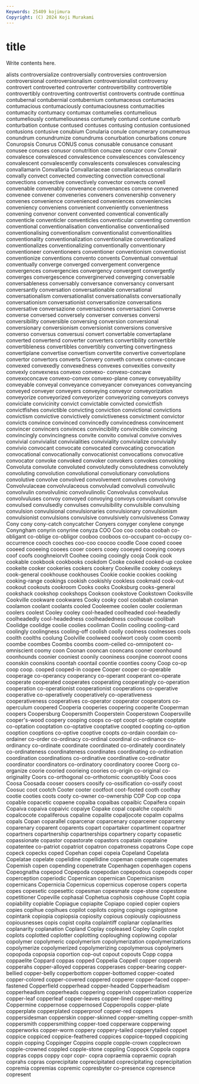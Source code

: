```yaml
---
Keywords: 25409 kojimura
Copyright: (C) 2024 Koji Murakami
---
```


# title

Write contents here.



alists controversialize
controversially controversies controversion controversional controversionalism controversionalist controversy controvert controverted controverter
controvertibility controvertible controvertibly controverting controvertist controverts contrude conttinua contubernal contubernial
contubernium contumaceous contumacies contumacious contumaciously contumaciousness contumacities contumacity contumacy contumax
contumelies contumelious contumeliously contumeliousness contumely contund contune conturb conturbation contuse
contused contuses contusing contusion contusioned contusions contusive conubium Conularia conule
conumerary conumerous conundrum conundrumize conundrums conurbation conurbations conure Conuropsis Conurus
CONUS conus conusable conusance conusant conusee conuses conusor conutrition conuzee
conuzor conv Convair convalesce convalesced convalescence convalescences convalescency convalescent convalescently
convalescents convalesces convalescing convallamarin Convallaria Convallariaceae convallariaceous convallarin convally convect
convected convecting convection convectional convections convective convectively convector convects convell
convenable convenably convenance convenances convene convened convenee convener conveneries conveners
convenership convenery convenes convenience convenienced conveniences conveniencies conveniency conveniens convenient
conveniently convenientness convening convenor convent convented conventical conventically conventicle conventicler
conventicles conventicular conventing convention conventional conventionalisation conventionalise conventionalised conventionalising conventionalism
conventionalist conventionalities conventionality conventionalization conventionalize conventionalized conventionalizes conventionalizing conventionally conventionary
conventioneer conventioneers conventioner conventionism conventionist conventionize conventions convento convents Conventual
conventual conventually converge converged convergement convergence convergences convergencies convergency convergent
convergently converges convergescence converginerved converging conversable conversableness conversably conversance conversancy
conversant conversantly conversation conversationable conversational conversationalism conversationalist conversationalists conversationally conversationism
conversationist conversationize conversations conversative conversazione conversaziones conversazioni Converse converse conversed
conversely converser converses conversi conversibility conversible conversing conversion conversional conversionary
conversionism conversionist conversions conversive converso conversus conversusi convert convertable convertaplane
converted convertend converter converters convertibility convertible convertibleness convertibles convertibly converting
convertingness convertiplane convertise convertism convertite convertive convertoplane convertor convertors converts
Convery conveth convex convex-concave convexed convexedly convexedness convexes convexities convexity
convexly convexness convexo convexo- convexo-concave convexoconcave convexo-convex convexo-plane convey conveyability
conveyable conveyal conveyance conveyancer conveyances conveyancing conveyed conveyer conveyers conveying
conveyor conveyorization conveyorize conveyorized conveyorizer conveyorizing conveyors conveys conviciate convicinity
convict convictable convicted convictfish convictfishes convictible convicting conviction convictional convictions
convictism convictive convictively convictiveness convictment convictor convicts convince convinced convincedly
convincedness convincement convincer convincers convinces convincibility convincible convincing convincingly convincingness
convite convito convival convive convives convivial convivialist convivialities conviviality convivialize
convivially convivio convocant convocate convocated convocating convocation convocational convocationally convocationist
convocations convocative convocator convoke convoked convoker convokers convokes convoking Convoluta
convolute convoluted convolutedly convolutedness convolutely convoluting convolution convolutional convolutionary convolutions
convolutive convolve convolved convolvement convolves convolving Convolvulaceae convolvulaceous convolvulad convolvuli
convolvulic convolvulin convolvulinic convolvulinolic Convolvulus convolvulus convolvuluses convoy convoyed convoying
convoys convulsant convulse convulsed convulsedly convulses convulsibility convulsible convulsing convulsion
convulsional convulsionaries convulsionary convulsionism convulsionist convulsions convulsive convulsively convulsiveness Conway
Cony cony cony-catch conycatcher Conyers conyger conylene conynge Conyngham conyrin
conyrine conyza COO Coo coo cooba coobah co-obligant co-oblige co-obligor
cooboo cooboos co-occupant co-occupy co-occurrence cooch cooches coo-coo coocoo coodle
Cooe cooed cooee cooeed cooeeing cooees cooer cooers cooey cooeyed
cooeying cooeys coof coofs cooghneiorvlt Coohee cooing cooingly cooja Cook
cook cookable cookbook cookbooks cookdom Cooke cooked cooked-up cookee cookeite
cooker cookeries cookers cookery Cookeville cookey cookeys cook-general cookhouse cookhouses
Cookie cookie cookies cooking cooking-range cookings cookish cookishly cookless cookmaid
cook-out cookout cookouts cookroom Cooks cooks Cooksburg cooks-general cookshack cookshop
cookshops Cookson cookstove Cookstown Cooksville Cookville cookware cookwares Cooky cooky
cool coolabah coolaman coolamon coolant coolants cooled Cooleemee coolen cooler
coolerman coolers coolest Cooley cooley cool-headed coolheaded cool-headedly coolheadedly cool-headedness
coolheadedness coolhouse coolibah Coolidge coolidge coolie coolies cooliman Coolin cooling
cooling-card coolingly coolingness cooling-off coolish coolly coolness coolnesses cools coolth
coolths coolung Coolville coolweed coolwort cooly coom coomb coombe coombes
Coombs coombs coom-ceiled co-omnipotent co-omniscient coomy coon Coonan cooncan cooncans
cooner coonhound coonhounds coonier cooniest coonily cooniness coonjine coonroot coons
coonskin coonskins coontah coontail coontie coonties coony Coop co-op coop
coop. cooped cooped-in coopee Cooper cooper co-operable cooperage co-operancy cooperancy
co-operant cooperant co-operate cooperate cooperated cooperates cooperating cooperatingly co-operation cooperation
co-operationist cooperationist cooperations co-operative cooperative co-operatively cooperatively co-operativeness cooperativeness cooperatives
co-operator cooperator cooperators co-operculum coopered Cooperia cooperies coopering cooperite Cooperman
coopers Coopersburg Coopersmith Cooperstein Cooperstown Coopersville cooper's-wood coopery cooping coops
co-opt coopt co-optate cooptate co-optation cooptation co-optative cooptative coopted coopting
co-option cooption cooptions co-optive cooptive coopts co-ordain coordain co-ordainer co-order
co-ordinacy co-ordinal coordinal co-ordinance co-ordinancy co-ordinate coordinate coordinated co-ordinately coordinately
co-ordinateness coordinateness coordinates coordinating co-ordination coordination coordinations co-ordinative coordinative co-ordinator
coordinator coordinators co-ordinatory coordinatory cooree Coorg co-organize coorie cooried coorieing
coories co-origin co-original co-originality Coors co-orthogonal co-orthotomic cooruptibly Coos coos
Coosa Coosada cooser coosers coosify co-ossification co-ossify coost Coosuc coot
cootch Cooter cooter cootfoot coot-footed cooth coothay cootie cooties coots
cooty co-owner co-ownership COP Cop cop copa copable copacetic copaene
copaiba copaibas copaibic Copaifera copain Copaiva copaiva copaivic copaiye Copake
copal copalche copalchi copalcocote copaliferous copaline copalite copaljocote copalm copalms
copals Copan coparallel coparcenar coparcenary coparcener coparceny coparenary coparent coparents
copart copartaker copartiment copartner copartners copartnership copartnerships copartnery coparty copasetic
copassionate copastor copastorate copastors copatain copataine copatentee co-patriot copatriot copatron
copatroness copatrons Cope cope copeck copecks coped Copehan copei copeia
Copeland Copelata Copelatae copelate copelidine copellidine copeman copemate copemates Copemish
copen copending copenetrate Copenhagen copenhagen copens Copeognatha copepod Copepoda copepodan
copepodous copepods coper coperception coperiodic Copernican copernican Copernicanism copernicans Copernicia
Copernicus copernicus coperose copers coperta copes copesetic copesettic copesman copesmate
cope-stone copestone copetitioner Copeville cophasal Cophetua cophosis cophouse Copht copia
copiability copiable Copiague copiapite Copiapo copied copier copiers copies copihue
copihues copilot copilots coping copings copingstone copintank copiopia copiopsia copiosity
copious copiously copiousness copiousnesses copis copist copita coplaintiff coplanar coplanarities
coplanarity coplanation Copland Coplay copleased Copley Coplin coplot coplots coplotted
coplotter coplotting coploughing coplowing copolar copolymer copolymeric copolymerism copolymerization copolymerizations
copolymerize copolymerized copolymerizing copolymerous copolymers copopoda copopsia coportion cop-out copout
copouts Copp coppa coppaelite Coppard coppas copped Coppelia Coppell copper
copperah copperahs copper-alloyed copperas copperases copper-bearing copper-bellied copper-belly copperbottom copper-bottomed
copper-coated copper-colored copper-covered coppered copperer copper-faced copper-fastened Copperfield copperhead copper-headed
Copperheadism copperheadism copperheads coppering copperish copperization copperize copper-leaf copperleaf copper-leaves
copper-lined copper-melting Coppermine coppernose coppernosed Copperopolis copper-plate copperplate copperplated copperproof
copper-red coppers coppersidesman copperskin copper-skinned copper-smelting copper-smith coppersmith coppersmithing copper-toed
copperware copperwing copperworks copper-worm coppery coppery-tailed copperytailed coppet coppice coppiced
coppice-feathered coppices coppice-topped coppicing coppin copping Coppinger Coppins copple copple-crown
copplecrown copple-crowned coppled copple-stone coppling Coppock Coppola coppra coppras copps
coppy copr copr- copra copraemia copraemic coprah coprahs copras coprecipitate
coprecipitated coprecipitating coprecipitation copremia copremias copremic copresbyter co-presence copresence copresent
